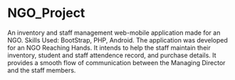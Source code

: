 # NGO_Project
An inventory and staff management web-mobile application made for an NGO. Skills Used: BootStrap, PHP, Android.
The application was developed for an NGO Reaching Hands. It intends to help the staff maintain their inventory, student and staff attendence record, and purchase details.
It provides a smooth flow of communication between the Managing Director and the staff members.
